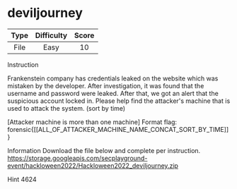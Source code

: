 # deviljourney

| Type | Difficulty | Score |
| :--: | :--------: | :---: |
| File |    Easy    |  10   |

Instruction

Frankenstein company has credentials leaked on the website which was mistaken by the developer. After investigation, it was found that the username and password were leaked. After that, we got an alert that the suspicious account locked in. Please help find the attacker's machine that is used to attack the system. (sort by time)

[Attacker machine is more than one machine]
Format flag: forensic{[[ALL_OF_ATTACKER_MACHINE_NAME_CONCAT_SORT_BY_TIME]]}

Information
Download the file below and complete per instruction.
https://storage.googleapis.com/secplayground-event/hackloween2022/Hackloween2022_deviljourney.zip

Hint
4624
